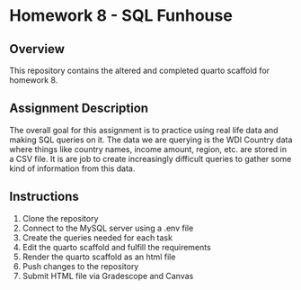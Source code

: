 # Homework 8 - SQL Funhouse

## Overview 
This repository contains the altered and completed quarto scaffold for homework 8.

## Assignment Description
The overall goal for this assignment is to practice using real life data and making SQL queries on it. The data we are querying is the WDI Country data where things like country names, income amount, region, etc. are stored in a CSV file. It is are job to create increasingly difficult queries to gather some kind of information from this data.

## Instructions
1. Clone the repository
2. Connect to the MySQL server using a .env file
3. Create the queries needed for each task
4. Edit the quarto scaffold and fulfill the requirements
5. Render the quarto scaffold as an html file
6. Push changes to the repository
7. Submit HTML file via Gradescope and Canvas